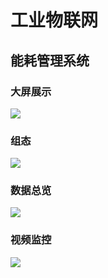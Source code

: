# 工业物联网
## 能耗管理系统
### 大屏展示
<img src="/assets/iThingsTemplate/fmcs/外部大屏.jpg">

### 组态
<img src="/assets/iThingsTemplate/fmcs/组态.jpg">

### 数据总览
<img src="/assets/iThingsTemplate/fmcs/数据总览.jpg">

### 视频监控
<img src="/assets/iThingsTemplate/fmcs/视频监控.jpg">